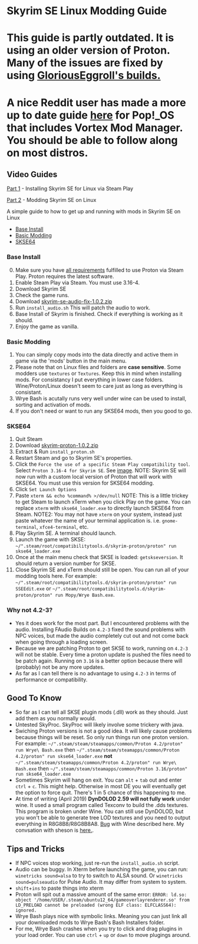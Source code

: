 # Skyrim SE Linux Modding Guide

# This guide is partly outdated. It is using an older version of Proton. Many of the issues are fixed by using [GloriousEggroll's builds.](https://github.com/GloriousEggroll/proton-ge-custom/releases)

# A nice Reddit user has made a more up to date guide [here](https://www.reddit.com/r/pop_os/comments/hwjc78/pop_os_gaming_skyrim_se_skse64_seedit_and_modding/) for Pop!_OS that includes Vortex Mod Manager. You should be able to follow along on most distros. 

## Video Guides
[Part 1](https://www.youtube.com/watch?v=BhfTADwgyYA) - Installing Skyrim SE for Linux via Steam Play

[Part 2](https://youtu.be/fnCbuZY3JIU) - Modding Skyrim SE on Linux


A simple guide to how to get up and running with mods in Skyrim SE on Linux 

* [Base Install](#base-install)
* [Basic Modding](#basic-modding)
* [SKSE64](#skse64)

### Base Install
0. Make sure you have [all requirements](https://github.com/ValveSoftware/Proton/wiki/Requirements) fulfilled to use Proton via Steam Play. Proton requires the latest software.
1. Enable Steam Play via Steam. You must use 3.16-4. 
2. Download Skyrim SE
3. Check the game runs.
4. Download [skyrim-se-audio-fix-1.0.2.zip](https://github.com/spooknik/SkyrimSE-Linux-Modding/releases/tag/1.0.2)
5. Run `install_audio.sh` This will patch the audio to work. 
6. Base Install of Skyrim is finished. Check if everything is working as it should. 
7. Enjoy the game as vanilla.

### Basic Modding
1. You can simply copy mods into the data directly and active them in game via the 'mods' button in the main menu. 
2. Please note that on Linux files and folders are **case sensitive**. Some modders use `textures` or `Textures`. Keep this in mind when installing mods. For consistancy I put everything in lower case folders. Wine/Proton/Linux doesn't seem to care just as long as everything is consistant. 
3. Wrye Bash is acutally runs very well under wine can be used to install, sorting and activation of mods.
4. If you don't need or want to run any SKSE64 mods, then you good to go. 

### SKSE64
1. Quit Steam
2. Download [skyrim-proton-1.0.2.zip](https://github.com/spooknik/SkyrimSE-Linux-Modding/releases/tag/1.0.2)
3. Extract & Run `install_proton.sh`
4. Restart Steam and go to Skyrim SE's properties. 
5. Click the `Force the use of a specific Steam Play compatibility tool`. Select `Proton 3.16-4 for Skyrim SE`. See [image](https://raw.githubusercontent.com/spooknik/SkyrimSE-Linux-Modding/master/Force-Proton.jpg). NOTE:  Skyrim SE will now run with a custom local version of Proton that will work with SKSE64. You must use this version for SKSE64 modding. 
6. Click `Set Launch Options`
7. Paste `xterm && echo %command% >/dev/null` NOTE: This is a little trickey to get Steam to launch xTerm when you click Play on the game. You can replace `xterm` with `skse64_loader.exe` to directly launch SKSE64 from Steam. NOTE2: You may not have `xterm` on your system, instead just paste whatever the name of your terminal application is. i.e. `gnome-terminal`, `xfce4-terminal`, etc. 
8. Play Skyrim SE. A terminal should launch.
9. Launch the game with SKSE: `~/".steam/root/compatibilitytools.d/skyrim-proton/proton" run skse64_loader.exe`
10. Once at the main menu check that SKSE is loaded: `getskseversion`. It should return a version number for SKSE.
11. Close Skyrim SE and xTerm should still be open. You can run all of your modding tools here. For example: `~/".steam/root/compatibilitytools.d/skyrim-proton/proton" run SSEEdit.exe` or `~/".steam/root/compatibilitytools.d/skyrim-proton/proton" run Mopy/Wrye Bash.exe`.


### Why not 4.2-3?
* Yes it does work for the most part. But I encountered problems with the audio. Installing FAudio Builds on `4.2-3` fixed the sound problems with NPC voices, but made the audio completely cut out and not come back when going through a loading screen.
* Because we are patching Proton to get SKSE to work, running on `4.2-3` will not be stable. Every time a proton update is pushed the files need to be patch again. Running on `3.16` is a better option because there will (probably) not be any more updates. 
* As far as I can tell there is no advantage to using `4.2-3` in terms of performance or compatibility.

## Good To Know
* So far as I can tell all SKSE plugin mods (.dll) work as they should. Just add them as you normally would.
* Untested SkyProc. SkyProc will likely involve some trickery with java. 
* Swiching Proton versions is not a good idea. It will likely cause problems because things will be reset. So only run things run one proton version. For example: `~/".steam/steam/steamapps/common/Proton 4.2/proton" run Wrye\ Bash.exe` then `~/".steam/steam/steamapps/common/Proton 4.2/proton" run skse64_loader.exe` **not** `~/".steam/steam/steamapps/common/Proton 4.2/proton" run Wrye\ Bash.exe` then `~/".steam/steam/steamapps/common/Proton 3.16/proton" run skse64_loader.exe`
* Sometimes Skyrim will hang on exit. You can `alt` + `tab` out and enter `ctrl` + `c`. This might help. Otherwise in most DE you will eventually get the option to force quit. There's 1 in 5 chance of this happening to me. 
* At time of writing (April 2019) **DynDOLOD 2.59 will not fully work** under wine. It used a small program called Texconv to build the .dds textures. This program is broken under Wine. You can still use DynDOLOD, but you won't be able to generate tree LOD textures and you need to output everything in R8G8B8/R8G8B8A8. [Bug](https://github.com/Microsoft/DirectXTex/issues/128) with Wine described here. My convsation with sheson is [here.](https://forum.step-project.com/topic/13894-dyndolod-beta-for-skyrim-special-edition-and-skyrim-vr-259/?p=234663). 

## Tips and Tricks
* If NPC voices stop working, just re-run the `install_audio.sh` script.
* Audio can be buggy. In Xterm before launching the game, you can run: `winetricks sound=alsa` to try to switch to ALSA sound. Or `winetricks sound=pulseaudio` for Pulse Audio. It may differ from system to system.
* `shift`+`ins` to paste things into xterm
* Proton will spit out a massive amount of the same error: `ERROR: ld.so: object '/home/USER/.steam/ubuntu12_64/gameoverlayrenderer.so' from LD_PRELOAD cannot be preloaded (wrong ELF class: ELFCLASS64): ignored.`
* Wrye Bash plays nice with symbolic links. Meaning you can just link all your downloaded mods to Wrye Bash's Bash Installers folder. 
* For me, Wrye Bash crashes when you try to click and drag plugins in your load order. You can use `ctrl` + `up` or `down` to move plugings around.
